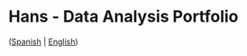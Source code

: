 # Hans - Data Analysis Portfolio 
([Spanish](https://github.com/HansAllTech/Hans_Data_Analysis_Portfolio/blob/main/Proyectos.md#tabla-de-contenido-es--en) | [English](https://github.com/HansAllTech/Hans_Data_Analysis_Portfolio/blob/main/Projects.md#table-of-content-es--en))                                                         
                                                                                                                                                                           
                                                                                           
                                                                                                                
                                                                                              
                                                                            
                                                          
                                                                                     
                            
               
           
     
       
  

